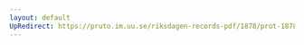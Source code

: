 ```yaml
---
layout: default
UpRedirect: https://pruto.im.uu.se/riksdagen-records-pdf/1878/prot-1878--fk--028/prot-1878--fk--028_027.pdf
---
```

